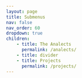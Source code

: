 ```yaml
---
layout: page
title: Submenus
nav: false
nav_order: 60
dropdown: true
children:
    - title: The Analects
      permalink: /analects/
    - title: divider
    - title: Projects
      permalink: /projects/
---
```

